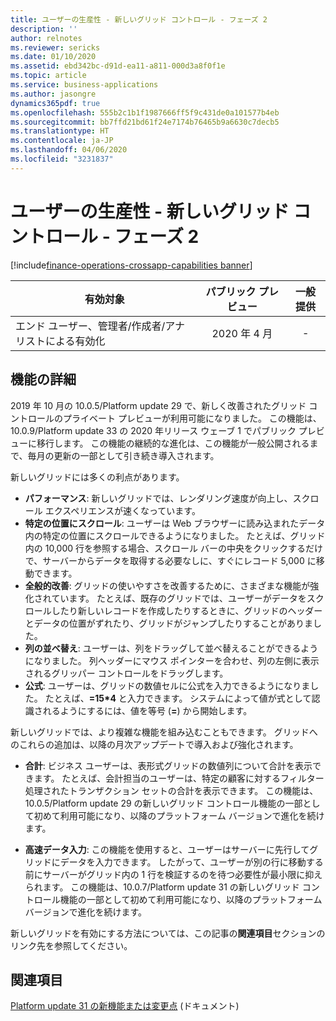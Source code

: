 ```yaml
---
title: ユーザーの生産性 - 新しいグリッド コントロール - フェーズ 2
description: ''
author: relnotes
ms.reviewer: sericks
ms.date: 01/10/2020
ms.assetid: ebd342bc-d91d-ea11-a811-000d3a8f0f1e
ms.topic: article
ms.service: business-applications
ms.author: jasongre
dynamics365pdf: true
ms.openlocfilehash: 555b2c1b1f1987666ff5f9c431de0a101577b4eb
ms.sourcegitcommit: bb7ffd21bd61f24e7174b76465b9a6630c7decb5
ms.translationtype: HT
ms.contentlocale: ja-JP
ms.lasthandoff: 04/06/2020
ms.locfileid: "3231837"
---
```

# <a name="user-productivity--new-grid-control--phase-2"></a>ユーザーの生産性 - 新しいグリッド コントロール - フェーズ 2
[!include[finance-operations-crossapp-capabilities banner](../includes/finance-operations-crossapp-capabilities.md)]

| 有効対象    |  パブリック プレビュー | 一般提供 | 
| ---------- | :----------: |:----------: |
|エンド ユーザー、管理者/作成者/アナリストによる有効化|2020 年 4 月| -|






## <a name="feature-details"></a>機能の詳細
<!--feature detail start -->
2019 年 10 月の 10.0.5/Platform update 29 で、新しく改善されたグリッド コントロールのプライベート プレビューが利用可能になりました。 この機能は、10.0.9/Platform update 33 の 2020 年リリース ウェーブ 1 でパブリック プレビューに移行します。 この機能の継続的な進化は、この機能が一般公開されるまで、毎月の更新の一部として引き続き導入されます。

新しいグリッドには多くの利点があります。 

- **パフォーマンス**: 新しいグリッドでは、レンダリング速度が向上し、スクロール エクスペリエンスが速くなっています。
- **特定の位置にスクロール**: ユーザーは Web ブラウザーに読み込まれたデータ内の特定の位置にスクロールできるようになりました。 たとえば、グリッド内の 10,000 行を参照する場合、スクロール バーの中央をクリックするだけで、サーバーからデータを取得する必要なしに、すぐにレコード 5,000 に移動できます。
- **全般的改善**: グリッドの使いやすさを改善するために、さまざまな機能が強化されています。 たとえば、既存のグリッドでは、ユーザーがデータをスクロールしたり新しいレコードを作成したりするときに、グリッドのヘッダーとデータの位置がずれたり、グリッドがジャンプしたりすることがありました。 
- **列の並べ替え**: ユーザーは、列をドラッグして並べ替えることができるようになりました。 列ヘッダーにマウス ポインターを合わせ、列の左側に表示されるグリッパー コントロールをドラッグします。
- **公式**: ユーザーは、グリッドの数値セルに公式を入力できるようになりました。 たとえば、**=15\*4** と入力できます。 システムによって値が式として認識されるようにするには、値を等号 (**=**) から開始します。 

新しいグリッドでは、より複雑な機能を組み込むこともできます。 グリッドへのこれらの追加は、以降の月次アップデートで導入および強化されます。

- **合計**: ビジネス ユーザーは、表形式グリッドの数値列について合計を表示できます。 たとえば、会計担当のユーザーは、特定の顧客に対するフィルター処理されたトランザクション セットの合計を表示できます。 この機能は、10.0.5/Platform update 29 の新しいグリッド コントロール機能の一部として初めて利用可能になり、以降のプラットフォーム バージョンで進化を続けます。

- **高速データ入力**: この機能を使用すると、ユーザーはサーバーに先行してグリッドにデータを入力できます。 したがって、ユーザーが別の行に移動する前にサーバーがグリッド内の 1 行を検証するのを待つ必要性が最小限に抑えられます。 この機能は、10.0.7/Platform update 31 の新しいグリッド コントロール機能の一部として初めて利用可能になり、以降のプラットフォーム バージョンで進化を続けます。

新しいグリッドを有効にする方法については、この記事の**関連項目**セクションのリンク先を参照してください。
<!--feature detail end -->



## <a name="see-also"></a>関連項目


<!--docs start-->
[Platform update 31 の新機能または変更点](https://docs.microsoft.com/dynamics365/fin-ops-core/dev-itpro/get-started/whats-new-platform-update-31) (ドキュメント)
<!--docs end-->






